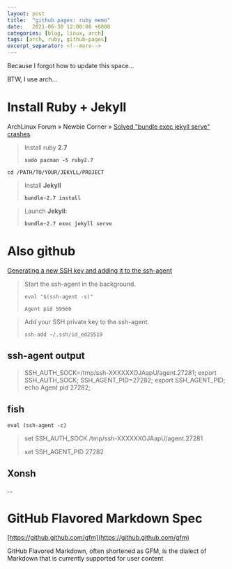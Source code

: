 ```yaml
---
layout: post
title:  "github pages: ruby memo"
date:   2021-06-30 12:00:00 +0800
categories: [blog, linux, arch]
tags: [arch, ruby, github-pages]
excerpt_separator: <!--more-->
---
```


Because I forgot how to update this space...

<!--more-->

BTW, I use arch...

# Install Ruby + Jekyll

ArchLinux Forum » Newbie Corner » [Solved "bundle exec jekyll serve" crashes](https://bbs.archlinux.org/viewtopic.php?id=265534)

> Install ruby **2.7**
>
> **`sudo pacman -S ruby2.7`**

`cd /PATH/TO/YOUR/JEKYLL/PROJECT`

> Install **Jekyll**
>
> **`bundle-2.7 install`**

> Launch **Jekyll**:
>
> **`bundle-2.7 exec jekyll serve`**

# Also github


[Generating a new SSH key and adding it to the ssh-agent](https://docs.github.com/en/authentication/connecting-to-github-with-ssh/generating-a-new-ssh-key-and-adding-it-to-the-ssh-agent)

> Start the ssh-agent in the background.
> 
> `eval "$(ssh-agent -s)"`
>
> `Agent pid 59566`


> Add your SSH private key to the ssh-agent.
>
> `ssh-add ~/.ssh/id_ed25519`

## ssh-agent output
> SSH_AUTH_SOCK=/tmp/ssh-XXXXXXOJAapU/agent.27281; export SSH_AUTH_SOCK;
> SSH_AGENT_PID=27282; export SSH_AGENT_PID;
> echo Agent pid 27282;

## fish
`eval (ssh-agent -c)`
> set SSH_AUTH_SOCK /tmp/ssh-XXXXXXOJAapU/agent.27281
>
>set SSH_AGENT_PID 27282

<!--
https://alpaca0984.github.io/2018/01/14/Using-ssh-agent-in-fish-shell/
-->
## Xonsh
...

# GitHub Flavored Markdown Spec

[https://github.github.com/gfm](https://github.github.com/gfm)

GitHub Flavored Markdown, often shortened as GFM, is the dialect of Markdown that is currently supported for user content 

